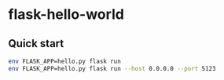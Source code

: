 # flask-hello-world


## Quick start
```bash
env FLASK_APP=hello.py flask run
env FLASK_APP=hello.py flask run --host 0.0.0.0 --port 5123
```
